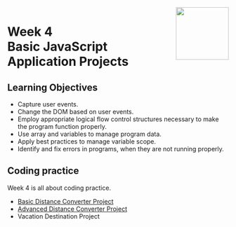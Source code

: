 <a href="../">
  <img src="/img/JavaScript_Basics_logo.avif" width="120" align="right">
</a>

# Week 4 <br> Basic JavaScript Application Projects

## Learning Objectives
- Capture user events.
- Change the DOM based on user events.
- Employ appropriate logical flow control structures necessary to make the program function properly.
- Use array and variables to manage program data.
- Apply best practices to manage variable scope.
- Identify and fix errors in programs, when they are not running properly.

## Coding practice

Week 4 is all about coding practice. 
- [Basic Distance Converter Project](./Challenges)  
- [Advanced Distance Converter Project](./Activities)  
- Vacation Destination Project
